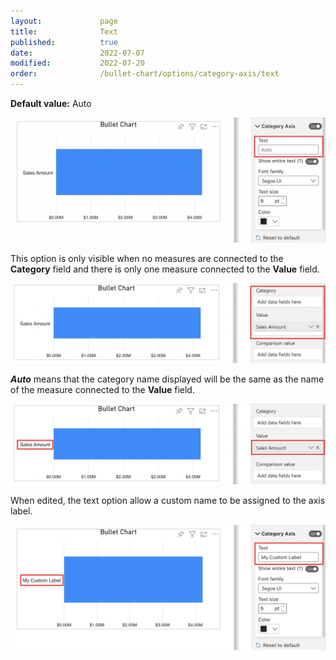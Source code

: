 ```yaml
---
layout:             page
title:              Text
published:          true
date:               2022-07-07
modified:   	    2022-07-20
order:              /bullet-chart/options/category-axis/text
---
```


**Default value:** Auto

<img src="images/category-axis-text.png" width="700">

This option is only visible when no measures are connected to the **Category** field and there is only one measure connected to the **Value** field.

<img src="images/category-axis-text-empty-category-one-value.png" width="700">

***Auto*** means that the category name displayed will be the same as the name of the measure connected to the **Value** field.

<img src="images/category-axis-text-auto-demo.png" width="700">

When edited, the text option allow a custom name to be assigned to the axis label.

<img src="images/category-axis-text-demo.png" width="700">